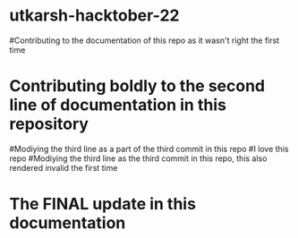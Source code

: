 # utkarsh-hacktober-22
#Contributing to the documentation of this repo as it wasn't right the first time
# Contributing boldly to the second line of documentation in this repository
#Modiying the third line as a part of the third commit in this repo
#I love this repo
#Modiying the third line as the third commit in this repo, this also rendered invalid the first time
# The FINAL update in this documentation
